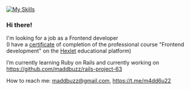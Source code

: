 [![My Skills](https://skills.thijs.gg/icons?i=ruby,nodejs,react,cpp)](https://skills.thijs.gg)

### Hi there!

I'm looking for a job as a Frontend developer  
(I have a [certificate](https://drive.google.com/file/d/1Ba_owkoangvVLHdxzGA-JQFopf9IPNT1/preview) of completion of the professional course "Frontend development" on the [Hexlet](https://hexlet.io/) educational platform)

I’m currently learning Ruby on Rails and currently working on <https://github.com/maddbuzz/rails-project-63>

How to reach me: <maddbuzz@gmail.com>, <https://t.me/m4dd6u22>

<!--
**maddbuzz/maddbuzz** is a ✨ _special_ ✨ repository because its `README.md` (this file) appears on your GitHub profile.

Here are some ideas to get you started:

Hi there 👋
- 🔭 I’m currently working on ...
- 🌱 I’m currently learning ...
- 👯 I’m looking to collaborate on ...
- 🤔 I’m looking for help with ...
- 💬 Ask me about ...
- 📫 How to reach me: ...
- 😄 Pronouns: ...
- ⚡ Fun fact: ...
-->
